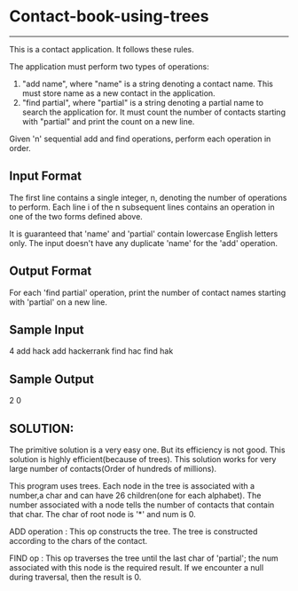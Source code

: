 # Contact-book-using-trees
----------------------------------------------------------------------------------------------
This is a contact application. It follows these rules.

The application must perform two types of operations:
1. "add name", where "name" is a string denoting a contact name. This must store name as a new contact in the application.
2. "find partial", where "partial" is a string denoting a partial name to search the application for. It must count the number of contacts starting with "partial" and print the count on a new line.

Given 'n' sequential add and find operations, perform each operation in order.


Input Format
----------------------------------------------------------------------------------------------
The first line contains a single integer, n, denoting the number of operations to perform. 
Each line i of the n subsequent lines contains an operation in one of the two forms defined above.

It is guaranteed that 'name' and 'partial' contain lowercase English letters only.
The input doesn't have any duplicate 'name' for the 'add' operation.


Output Format
----------------------------------------------------------------------------------------------
For each 'find partial' operation, print the number of contact names starting with 'partial' on a new line.


Sample Input
----------------------------------------------------------------------------------------------
4
add hack
add hackerrank
find hac
find hak


Sample Output
----------------------------------------------------------------------------------------------
2
0



SOLUTION:
----------------------------------------------------------------------------------------------
The primitive solution is a very easy one. But its efficiency is not good. This solution is highly efficient(because of trees).
This solution works for very large number of contacts(Order of hundreds of millions).

This program uses trees. Each node in the tree is associated with a number,a char and can have 26 children(one for each alphabet).
The number associated with a node tells the number of contacts that contain that char. 
The char of root node is '*' and num is 0.

ADD operation :
This op constructs the tree. The tree is constructed according to the chars of the contact.

FIND op :
This op traverses the tree until the last char of 'partial'; the num associated with this node is the required result.
If we encounter a null during traversal, then the result is 0.
